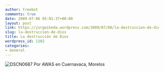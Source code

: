 ```yaml
---
author: freebot
comments: true
date: 2009-07-06 05:01:37+00:00
layout: post
link: https://jorgeikeda.wordpress.com/2009/07/06/la-destruccion-de-dios/
slug: la-destruccion-de-dios
title: La destrucción de Dios
wordpress_id: 1102
categories:
- General
---
```


![DSCN0687](http://www.jorgeikeda.com/wordpress/wp-content/uploads/2009/07/DSCN0687-300x225.jpg)
Por AWAS en Cuernavaca, Morelos
